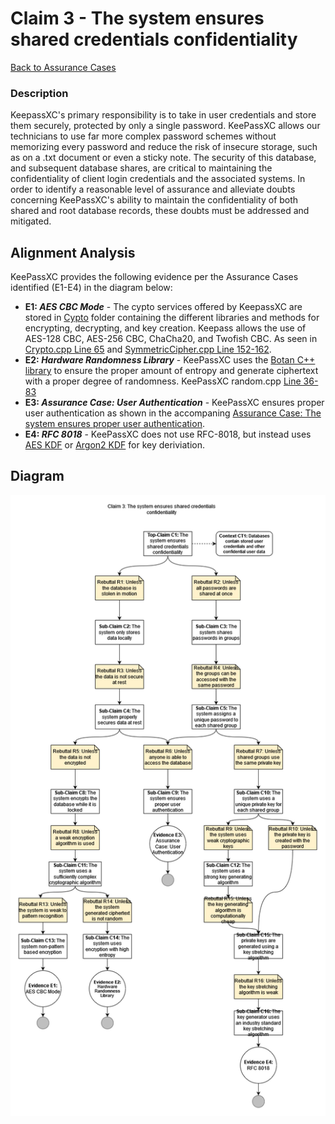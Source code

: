 # Claim 3 - The system ensures shared credentials confidentiality

[Back to Assurance Cases](https://github.com/JCKelley-CYBR/CYBR-8420-SoftwareAssurance/blob/Adding-Claims-Remaining/AssuranceCases.md)

### Description
KeepassXC's primary responsibility is to take in user credentials and store them securely, protected by only a single password. KeePassXC allows our technicians to use far more complex password schemes without memorizing every password and reduce the risk of insecure storage, such as on a .txt document or even a sticky note. The security of this database, and subsequent database shares, are critical to maintaining the confidentiality of client login credentials and the associated systems. In order to identify a reasonable level of assurance and alleviate doubts concerning KeePassXC's ability to maintain the confidentiality of both shared and root database records, these doubts must be addressed and mitigated.

## Alignment Analysis
KeePassXC provides the following evidence per the Assurance Cases identified (E1-E4) in the diagram below:
* **E1: *AES CBC Mode*** - The cypto services offered by KeepassXC are stored in [Cypto](https://github.com/keepassxreboot/keepassxc/tree/develop/src/crypto) folder containing the different libraries and methods for encrypting, decrypting, and key creation. Keepass allows the use of AES-128 CBC, AES-256 CBC, ChaCha20, and Twofish CBC. As seen in [Crypto.cpp Line 65](https://github.com/keepassxreboot/keepassxc/blob/f56fcdd79b3e064c31fadd6be9acc5749f9aed1e/src/crypto/Crypto.cpp#L65) and [SymmetricCipher.cpp Line 152-162](https://github.com/keepassxreboot/keepassxc/blob/f56fcdd79b3e064c31fadd6be9acc5749f9aed1e/src/crypto/SymmetricCipher.cpp#L152). 
* **E2: *Hardware Randomness Library*** - KeePassXC uses the [Botan C++ library](https://botan.randombit.net/) to ensure the proper amount of entropy and generate ciphertext with a proper degree of randomness. KeePassXC random.cpp [Line 36-83](https://github.com/keepassxreboot/keepassxc/blob/f56fcdd79b3e064c31fadd6be9acc5749f9aed1e/src/crypto/Random.cpp#L36)
* **E3: *Assurance Case: User Authentication*** - KeePassXC ensures proper user authentication as shown in the accompaning [Assurance Case: The system ensures proper user authentication](https://github.com/JCKelley-CYBR/CYBR-8420-SoftwareAssurance/edit/Adding-Claims-Remaining/AssuranceCases/User_Auth).
* **E4: *RFC 8018*** - KeePassXC does not use RFC-8018, but instead uses [AES KDF](https://github.com/keepassxreboot/keepassxc/blob/develop/src/crypto/kdf/AesKdf.cpp) or [Argon2 KDF](https://github.com/keepassxreboot/keepassxc/blob/develop/src/crypto/kdf/Argon2Kdf.cpp) for key deriviation. 

## Diagram
![](https://github.com/JCKelley-CYBR/CYBR-8420-SoftwareAssurance/blob/Adding-Claims-Remaining/AssuranceCases/Credential_Confidentiality/CredentialConfidentialityv2.png) 
